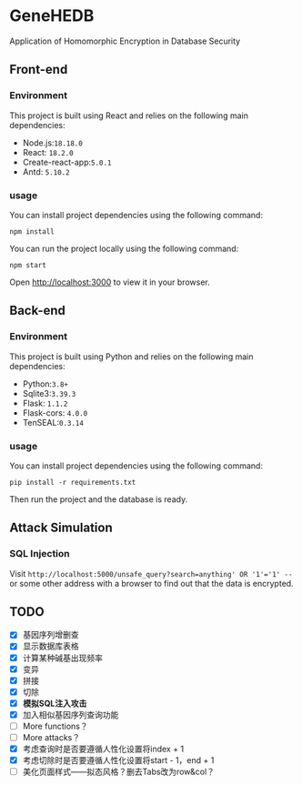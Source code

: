 # GeneHEDB

Application of Homomorphic Encryption in Database Security

## Front-end 

### Environment

This project is built using React and relies on the following main dependencies:

- Node.js:`18.18.0`
- React: `18.2.0` 
- Create-react-app:`5.0.1`
- Antd: `5.10.2`

### usage

You can install project dependencies using the following command:

```
npm install
```

You can run the project locally using the following command:

```
npm start
```

Open [http://localhost:3000](http://localhost:3000) to view it in your browser.

## Back-end

### Environment

This project is built using Python and relies on the following main dependencies:

- Python:`3.8+`
- Sqlite3:`3.39.3`
- Flask: `1.1.2` 
- Flask-cors: `4.0.0`
- TenSEAL:`0.3.14`

### usage

You can install project dependencies using the following command:

```
pip install -r requirements.txt
```

Then run the project and the database is ready.

## Attack Simulation

### SQL Injection 

Visit `http://localhost:5000/unsafe_query?search=anything' OR '1'='1' --` or some other address with a browser to find out that the data is encrypted.

## TODO

- [x] 基因序列增删查
- [x] 显示数据库表格
- [x] 计算某种碱基出现频率
- [x] 变异
- [x] 拼接
- [x] 切除
- [x] **模拟SQL注入攻击**
- [x] 加入相似基因序列查询功能
- [ ] More functions？
- [ ] More attacks？
- [x] 考虑查询时是否要遵循人性化设置将index + 1
- [x] 考虑切除时是否要遵循人性化设置将start - 1，end + 1
- [ ] 美化页面样式——拟态风格？删去Tabs改为row&col？
